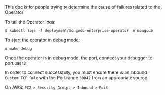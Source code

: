 This doc is for people trying to determine the cause of failures related to the Operator


To tail the Operator logs:

    $ kubectl logs -f deployment/mongodb-enterprise-operator -n mongodb

To start the operator in debug mode:

    $ make debug
    
Once the operator is in debug mode, the port, connect your debugger to port `30042`

In order to connect successfully, you must ensure there is an Inbound `Custom TCP Rule` with the Port range `30042` from an appropriate source.

On AWS: `EC2 > Security Groups > Inbound > Edit`
